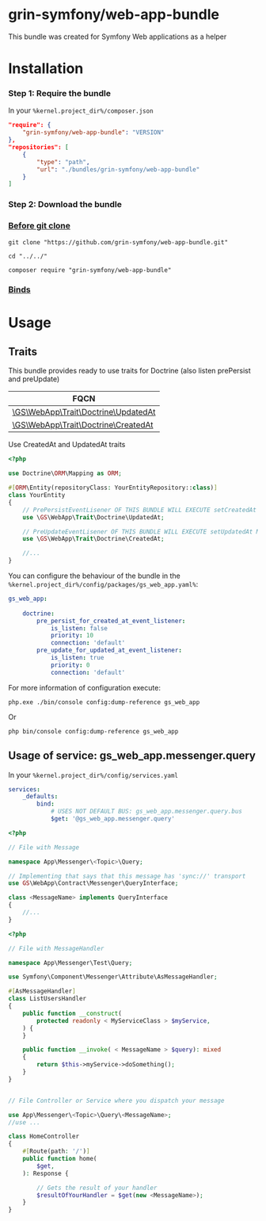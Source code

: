 grin-symfony/web-app-bundle
========

This bundle was created for Symfony Web applications as a helper

# Installation

### Step 1: Require the bundle

In your `%kernel.project_dir%/composer.json`

```json
"require": {
	"grin-symfony/web-app-bundle": "VERSION"
},
"repositories": [
	{
		"type": "path",
		"url": "./bundles/grin-symfony/web-app-bundle"
	}
]
```

### Step 2: Download the bundle

### [Before git clone](https://github.com/grin-symfony/docs/blob/main/docs/bundles_grin_symfony%20mkdir.md)

```console
git clone "https://github.com/grin-symfony/web-app-bundle.git"
```

```console
cd "../../"
```

```console
composer require "grin-symfony/web-app-bundle"
```

### [Binds](https://github.com/grin-symfony/docs/blob/main/docs/borrow-services.yaml-section.md)

# Usage

Traits
------

This bundle provides ready to use traits for Doctrine (also listen prePersist and preUpdate)

| FQCN |
| ------------- |
| [\GS\WebApp\Trait\Doctrine\UpdatedAt](https://github.com/grin-symfony/web-app-bundle/blob/main/src/Trait/Doctrine/UpdatedAt.php) |
| [\GS\WebApp\Trait\Doctrine\CreatedAt](https://github.com/grin-symfony/web-app-bundle/blob/main/src/Trait/Doctrine/CreatedAt.php) |


Use CreatedAt and UpdatedAt traits

```php
<?php

use Doctrine\ORM\Mapping as ORM;

#[ORM\Entity(repositoryClass: YourEntityRepository::class)]
class YourEntity
{
    // PrePersistEventLisener OF THIS BUNDLE WILL EXECUTE setCreatedAt METHOD FOR YOU
    use \GS\WebApp\Trait\Doctrine\UpdatedAt;

    // PreUpdateEventLisener OF THIS BUNDLE WILL EXECUTE setUpdatedAt METHOD FOR YOU
    use \GS\WebApp\Trait\Doctrine\CreatedAt;

    //...
}
```

You can configure the behaviour of the bundle in the `%kernel.project_dir%/config/packages/gs_web_app.yaml%`:

```yaml
gs_web_app:
    
    doctrine:
        pre_persist_for_created_at_event_listener:
            is_listen: false
            priority: 10
            connection: 'default'
        pre_update_for_updated_at_event_listener:
            is_listen: true
            priority: 0
            connection: 'default'
```

For more information of configuration execute:

```console
php.exe ./bin/console config:dump-reference gs_web_app
```

Or

```console
php bin/console config:dump-reference gs_web_app
```

Usage of service: gs_web_app.messenger.query
------

In your `%kernel.project_dir%/config/services.yaml`

```yaml
services:
    _defaults:
        bind:
            # USES NOT DEFAULT BUS: gs_web_app.messenger.query.bus
            $get: '@gs_web_app.messenger.query'
```

```php
<?php

// File with Message

namespace App\Messenger\<Topic>\Query;

// Implementing that says that this message has 'sync://' transport
use GS\WebApp\Contract\Messenger\QueryInterface;

class <MessageName> implements QueryInterface
{
    //...
}
```

```php
<?php

// File with MessageHandler

namespace App\Messenger\Test\Query;

use Symfony\Component\Messenger\Attribute\AsMessageHandler;

#[AsMessageHandler]
class ListUsersHandler
{
    public function __construct(
        protected readonly < MyServiceClass > $myService,
    ) {
    }

    public function __invoke( < MessageName > $query): mixed
    {
        return $this->myService->doSomething();
    }
}
```

```php

// File Controller or Service where you dispatch your message

use App\Messenger\<Topic>\Query\<MessageName>;
//use ...

class HomeController
{
    #[Route(path: '/')]
    public function home(
        $get,
    ): Response {

        // Gets the result of your handler
        $resultOfYourHandler = $get(new <MessageName>);
    }
}
```